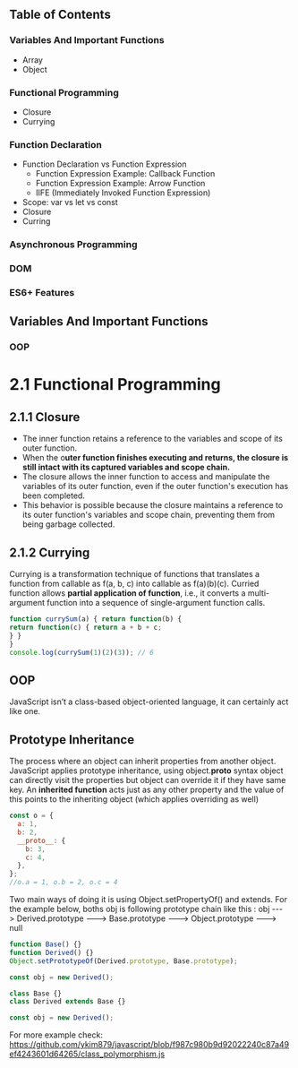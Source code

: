 ## Table of Contents
### Variables And Important Functions
- Array
- Object
### Functional Programming
- Closure
- Currying
### Function Declaration
- Function Declaration vs Function Expression
  - Function Expression Example: Callback Function
  - Function Expression Example: Arrow Function
  - IIFE (Immediately Invoked Function Expression)
- Scope: var vs let vs const
- Closure
- Curring
### Asynchronous Programming
### DOM
### ES6+ Features
## Variables And Important Functions
### OOP
# 2.1 Functional Programming

## 2.1.1 Closure

- The inner function retains a reference to the variables and scope of its outer function.
- When the o**uter function finishes executing and returns, the closure is still intact with its captured variables and scope chain.**
- The closure allows the inner function to access and manipulate the variables of its outer function, even if the outer function's execution has been completed.
- This behavior is possible because the closure maintains a reference to its outer function's variables and scope chain, preventing them from being garbage collected.

## 2.1.2 **Currying**

Currying is a transformation technique of functions that translates a function
from callable as f(a, b, c) into callable as f(a)(b)(c). Curried function
allows **partial application of function**, i.e., it converts a multi-argument function
into a sequence of single-argument function calls.
```jsx
function currySum(a) { return function(b) {
return function(c) { return a + b + c;
} }
}
console.log(currySum(1)(2)(3)); // 6
```
## OOP
JavaScript isn’t a class-based object-oriented language, it can certainly act like one.
## **Prototype Inheritance**
The process where an object can inherit properties from another object. JavaScript applies prototype inheritance, using object.__proto__ syntax object can directly visit the properties but object can override it if they have same key. An **inherited function** acts just as any other property and the value of this points to the inheriting object (which applies overriding as well)
```jsx
const o = {
  a: 1,
  b: 2,
  __proto__: {
    b: 3,
    c: 4,
  },
};
//o.a = 1, o.b = 2, o.c = 4
```
Two main ways of doing it is using Object.setPropertyOf() and extends. For the example below, boths obj is following prototype chain like this : obj ---> Derived.prototype ---> Base.prototype ---> Object.prototype ---> null
```jsx
function Base() {}
function Derived() {}
Object.setPrototypeOf(Derived.prototype, Base.prototype);

const obj = new Derived();
```
```jsx
class Base {}
class Derived extends Base {}

const obj = new Derived();
```
For more example check: https://github.com/ykim879/javascript/blob/f987c980b9d92022240c87a49ef4243601d64265/class_polymorphism.js
